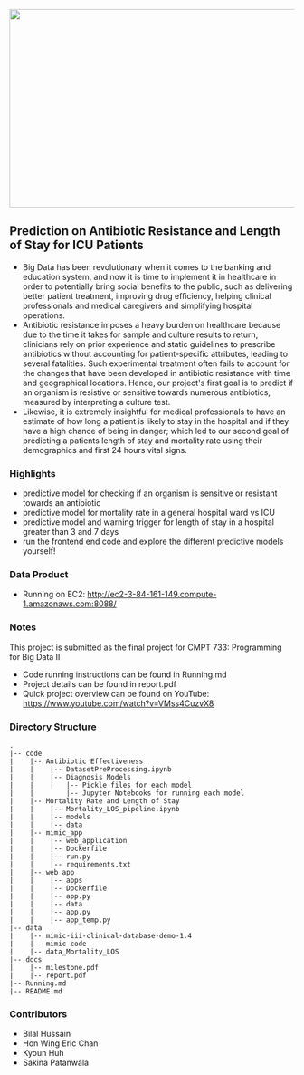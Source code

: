 <p align="center">
  <img width="600" height="350" src="https://user-images.githubusercontent.com/32183829/115143177-98417880-9ffa-11eb-997a-b1f18a4681cf.png">
</p>

## Prediction on Antibiotic Resistance and Length of Stay for ICU Patients
- Big Data has been revolutionary when it comes to the banking and education system, and now it is time to implement it in healthcare in order to potentially bring social benefits to the public, such as delivering better patient treatment, improving drug efficiency, helping clinical professionals and medical caregivers and simplifying hospital operations.  
- Antibiotic resistance imposes a heavy burden on healthcare because due to the time it takes for sample and culture results to return, clinicians rely on prior experience and static guidelines to prescribe antibiotics without accounting for patient-specific attributes, leading to several fatalities. Such experimental treatment often fails to account for the changes that have been developed in antibiotic resistance with time and geographical locations. Hence, our project's first goal is to predict if an organism is resistive or sensitive towards numerous antibiotics, measured by interpreting a culture test. 
- Likewise, it is extremely insightful for medical professionals to have an estimate of how long a patient is likely to stay in the hospital and if they have a high chance of being in danger; which led to our second goal of predicting a patients length of stay and mortality rate using their demographics and first 24 hours vital signs.
    
### Highlights
- predictive model for checking if an organism is sensitive or resistant towards an antibiotic
- predictive model for mortality rate in a general hospital ward vs ICU
- predictive model and warning trigger for length of stay in a hospital greater than 3 and 7 days
- run the frontend end code and explore the different predictive models yourself!

### Data Product
- Running on EC2: http://ec2-3-84-161-149.compute-1.amazonaws.com:8088/ 
    
### Notes
This project is submitted as the final project for CMPT 733: Programming for Big Data II
- Code running instructions can be found in Running.md
- Project details can be found in report.pdf
- Quick project overview can be found on YouTube: https://www.youtube.com/watch?v=VMss4CuzvX8

### Directory Structure
    .
    |-- code                                          
    |    |-- Antibiotic Effectiveness                          
    |    |    |-- DatasetPreProcessing.ipynb
    |    |    |-- Diagnosis Models
    |    |    |   |-- Pickle files for each model
    |    |        |-- Jupyter Notebooks for running each model
    |    |-- Mortality Rate and Length of Stay
    |    |    |-- Mortality_LOS_pipeline.ipynb
    |    |    |-- models
    |    |    |-- data
    |    |-- mimic_app
    |    |    |-- web_application
    |    |    |-- Dockerfile
    |    |    |-- run.py
    |    |    |-- requirements.txt
    |    |-- web_app
    |    |    |-- apps
    |    |    |-- Dockerfile
    |    |    |-- app.py
    |    |    |-- data
    |    |    |-- app.py
    |    |    |-- app_temp.py
    |-- data                                          
    |    |-- mimic-iii-clinical-database-demo-1.4
    |    |-- mimic-code     
    |    |-- data_Mortality_LOS
    |-- docs
    |    |-- milestone.pdf
    |    |-- report.pdf
    |-- Running.md
    |-- README.md

### Contributors
- Bilal Hussain
- Hon Wing Eric Chan
- Kyoun Huh
- Sakina Patanwala
